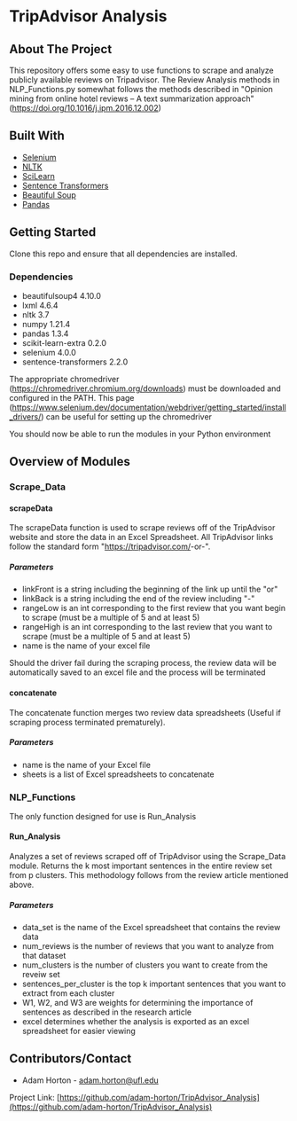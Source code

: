 # TripAdvisor Analysis

## About The Project

This repository offers some easy to use functions to scrape and analyze publicly available reviews on Tripadvisor.
The Review Analysis methods in NLP_Functions.py somewhat follows the methods described in "Opinion mining from online hotel reviews – A text summarization approach" (https://doi.org/10.1016/j.ipm.2016.12.002)


## Built With

* [Selenium](https://selenium-python.readthedocs.io/)
* [NLTK](https://www.nltk.org/)
* [SciLearn](https://scikit-learn.org/stable/)
* [Sentence Transformers](https://www.sbert.net/)
* [Beautiful Soup](https://www.crummy.com/software/BeautifulSoup/bs4/doc/)
* [Pandas](https://pandas.pydata.org/)

## Getting Started

Clone this repo and ensure that all dependencies are installed.

### Dependencies
* beautifulsoup4 4.10.0
* lxml 4.6.4
* nltk 3.7
* numpy 1.21.4
* pandas 1.3.4
* scikit-learn-extra 0.2.0
* selenium 4.0.0
* sentence-transformers 2.2.0

The appropriate chromedriver (https://chromedriver.chromium.org/downloads) must be downloaded and configured in the PATH.
This page (https://www.selenium.dev/documentation/webdriver/getting_started/install_drivers/) can be useful for setting up the chromedriver

You should now be able to run the modules in your Python environment

## Overview of Modules

### Scrape_Data

#### scrapeData
The scrapeData function is used to scrape reviews off of the TripAdvisor website and store the data in an Excel Spreadsheet. All TripAdvisor links follow the standard form "https://tripadvisor.com/<Something>-or<number>-<Comapany>". 

##### Parameters
* linkFront is a string including the beginning of the link up until the "or"
* linkBack is a string including the end of the review including "-<Company>"
* rangeLow is an int corresponding to the first review that you want begin to scrape (must be a multiple of 5 and at least 5)
* rangeHigh is an int corresponding to the last review that you want to scrape (must be a multiple of 5 and at least 5)
* name is the name of your excel file

Should the driver fail during the scraping process, the review data will be automatically saved to an excel file and the process will be terminated

#### concatenate
The concatenate function merges two review data spreadsheets (Useful if scraping process terminated prematurely).

##### Parameters
* name is the name of your Excel file
* sheets is a list of Excel spreadsheets to concatenate

### NLP_Functions
The only function designed for use is Run_Analysis

#### Run_Analysis
Analyzes a set of reviews scraped off of TripAdvisor using the Scrape_Data module. Returns the k most important sentences in the entire review set from p clusters. This methodology follows from the review article mentioned above.

##### Parameters
* data_set is the name of the Excel spreadsheet that contains the review data
* num_reviews is the number of reviews that you want to analyze from that dataset
* num_clusters is the number of clusters you want to create from the reveiw set
* sentences_per_cluster is the top k important sentences that you want to extract from each cluster
* W1, W2, and W3 are weights for determining the importance of sentences as described in the research article
* excel determines whether the analysis is exported as an excel spreadsheet for easier viewing



## Contributors/Contact
* Adam Horton - adam.horton@ufl.edu

Project Link: [https://github.com/adam-horton/TripAdvisor_Analysis](https://github.com/adam-horton/TripAdvisor_Analysis)